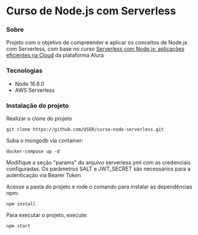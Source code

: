 # Curso de Node.js com Serverless

### Sobre

Projeto com o objetivo de compreender e aplicar os conceitos de Node.js com Serverless, com base no curso [Serverless com Node.js: aplicações eficientes na Cloud](https://www.alura.com.br/curso-online-serverless-node-js-aplicacoes-eficientes-cloud) da plataforma Alura

### Tecnologias

- Node 16.8.0
- AWS Serverless

### Instalação do projeto

Realizar o clone do projeto

    git clone https://github.com/USER/curso-node-serverless.git

Suba o mongodb via container:

    docker-compose up -d

Modifique a seção "params" do arquivo serverless.yml com as credenciais configuradas. 
Os parâmetros SALT e JWT_SECRET são necessários para a autenticação via Bearer Token

Acesse a pasta do projeto e rode o comando para instalar as dependências npm:

    npm install

Para executar o projeto, execute:

    npm start